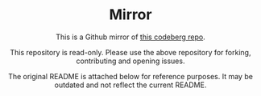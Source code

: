 <div align="center">

# Mirror

This is a Github mirror of [this codeberg repo](https://codeberg.org/Expo/pkgs/src/branch/senpai/packages/@3xpo/events/).

This repository is read-only. Please use the above repository for forking, contributing and opening issues.

The original README is attached below for reference purposes. It may be outdated and not reflect the current README.

</div>
